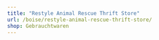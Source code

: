 ```yaml
---
title: "Restyle Animal Rescue Thrift Store"
url: /boise/restyle-animal-rescue-thrift-store/
shop: Gebrauchtwaren
---
```

